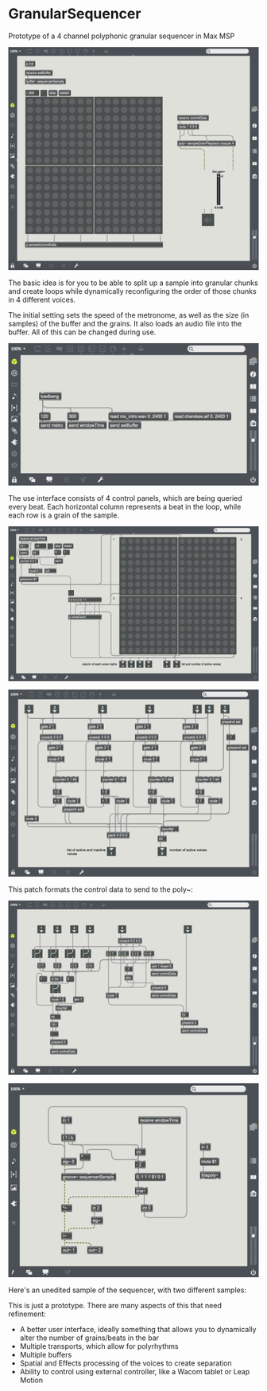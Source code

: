 # GranularSequencer
Prototype of a 4 channel polyphonic granular sequencer in Max MSP

![](Media/01FullSequencer.png)

The basic idea is for you to be able to split up a sample into granular chunks and create loops while dynamically reconfiguring the order of those chunks in 4 different voices.

The initial setting sets the speed of the metronome, as well as the size (in samples) of the buffer and the grains. It also loads an audio file into the buffer. All of this can be changed during use.

![](Media/02InitialSettings.png)

The use interface consists of 4 control panels, which are being queried every beat. Each horizontal column represents a beat in the loop, while each row is a grain of the sample. 

![](Media/03Interface.png)

![](Media/06VoiceCount.png)

This patch formats the control data to send to the poly~:

![](Media/04ControlDataRouting.png)

![](Media/05PolyphonicGrainPlayback.png)

Here's an unedited sample of the sequencer, with two different samples:



This is just a prototype. There are many aspects of this that need refinement:
- A better user interface, ideally something that allows you to dynamically alter the number of grains/beats in the bar
- Multiple transports, which allow for polyrhythms
- Multiple buffers
- Spatial and Effects processing of the voices to create separation
- Ability to control using external controller, like a Wacom tablet or Leap Motion
